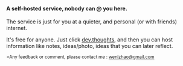 #### A self-hosted service, nobody can @ you here.
The service is just for you at a quieter, and personal (or with friends) internet.

It's free for anyone.  Just click [dev.thoughts](http://insightmarks.herokuapp.com), and then you can host information like notes, ideas/photo, ideas that you can later reflect.

<sub>>Any feedback or comment, please contact me : wenlzhao@gmail.com </sub>

